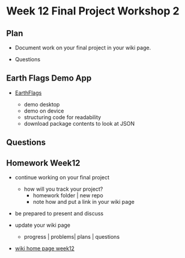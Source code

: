 # Week 12 Final Project Workshop 2

## Plan

- Document work on your final project in your wiki page.

- Questions

## Earth Flags Demo App

- [EarthFlags](https://github.com/molab-itp/99-Flag-Flow/tree/main/EarthFlags)

  - demo desktop
  - demo on device
  - structuring code for readability
  - download package contents to look at JSON

## Questions

## Homework Week12

- continue working on your final project
  - how will you track your project?
    - homework folder | new repo
    - note how and put a link in your wiki page
- be prepared to present and discuss
- update your wiki page

  - progress | problems| plans | questions

- [wiki home page week12](https://github.com/molab-itp/content-2024-09/wiki#week-12-homework)

<!-- ### ARGeoTracking demo apps

- [tracking_geographic_locations_in_ar](https://developer.apple.com/documentation/arkit/argeoanchor)

  - Track specific geographic areas of interest and render them in an AR experience
  - [sample code](https://developer.apple.com/documentation/arkit/content_anchors/tracking_geographic_locations_in_ar)
  -

- [ARKit+CoreLocation](https://cocoapods.org/pods/ARCL)

  - Combines the high accuracy of AR with the scale of GPS data
  - [github](https://github.com/ProjectDent/arkit-corelocation)
  -

### Other tech

- ViewControllers

- cocoapods

- xcworkspace -->
